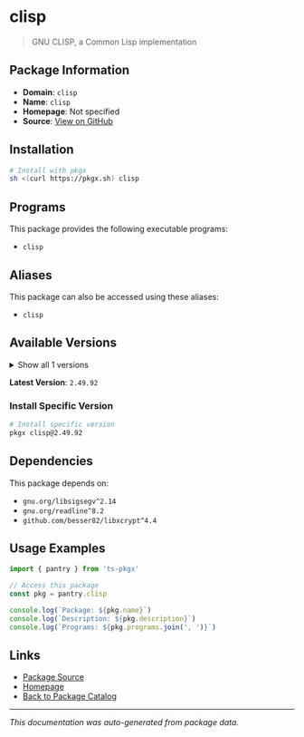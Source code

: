 # clisp

> GNU CLISP, a Common Lisp implementation

## Package Information

- **Domain**: `clisp`
- **Name**: `clisp`
- **Homepage**: Not specified
- **Source**: [View on GitHub](https://github.com/pkgxdev/pantry/tree/main/projects/clisp.org/package.yml)

## Installation

```bash
# Install with pkgx
sh <(curl https://pkgx.sh) clisp
```

## Programs

This package provides the following executable programs:

- `clisp`

## Aliases

This package can also be accessed using these aliases:

- `clisp`

## Available Versions

<details>
<summary>Show all 1 versions</summary>

- `2.49.92`

</details>

**Latest Version**: `2.49.92`

### Install Specific Version

```bash
# Install specific version
pkgx clisp@2.49.92
```

## Dependencies

This package depends on:

- `gnu.org/libsigsegv^2.14`
- `gnu.org/readline^8.2`
- `github.com/besser82/libxcrypt^4.4`

## Usage Examples

```typescript
import { pantry } from 'ts-pkgx'

// Access this package
const pkg = pantry.clisp

console.log(`Package: ${pkg.name}`)
console.log(`Description: ${pkg.description}`)
console.log(`Programs: ${pkg.programs.join(', ')}`)
```

## Links

- [Package Source](https://github.com/pkgxdev/pantry/tree/main/projects/clisp.org/package.yml)
- [Homepage](#)
- [Back to Package Catalog](../package-catalog.md)

---

*This documentation was auto-generated from package data.*
